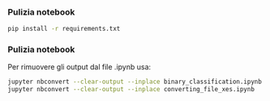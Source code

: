 ### Pulizia notebook
```bash
pip install -r requirements.txt
```


### Pulizia notebook

Per rimuovere gli output dal file .ipynb usa:

```bash
jupyter nbconvert --clear-output --inplace binary_classification.ipynb
jupyter nbconvert --clear-output --inplace converting_file_xes.ipynb
```
